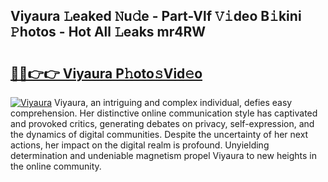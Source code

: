## Viyaura 𝙻eaked 𝙽u𝚍e - Part-Vlf 𝚅𝚒deo B𝚒kini 𝙿hotos - Hot All 𝙻eaks mr4RW

# <h2><a href="http://ld287k.urlbe.top/?page=Viyaura">🔗🔗👉👉 Viyaura P𝚑oto𝚜Vid𝚎o</a></h2>

[![Viyaura](https://i.imgur.com/eBuTRDB.gif)](http://ld287k.urlbe.top/?page=Viyaura)
Viyaura, an intriguing and complex individual, defies easy comprehension. Her distinctive online communication style has captivated and provoked critics, generating debates on privacy, self-expression, and the dynamics of digital communities. Despite the uncertainty of her next actions, her impact on the digital realm is profound. Unyielding determination and undeniable magnetism propel Viyaura to new heights in the online community.

